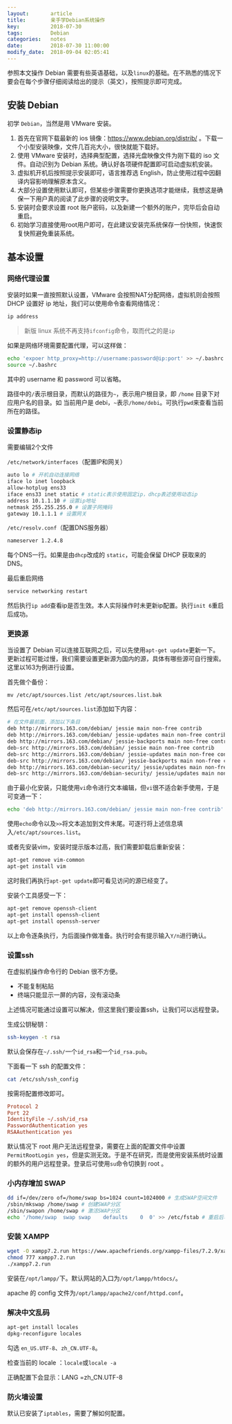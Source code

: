 ```yaml
---
layout:       article
title:        亲手学Debian系统操作
key:          2018-07-30
tags:         Debian
categories:   notes
date:         2018-07-30 11:00:00
modify_date:  2018-09-04 02:05:41
---
```


参照本文操作 Debian 需要有些英语基础，以及`linux`的基础。在不熟悉的情况下要会在每个步骤仔细阅读给出的提示（英文），按照提示即可完成。

<!--more-->

## 安装 Debian

初学 `Debian`，当然是用 VMware 安装。

1. 首先在官网下载最新的 ios 镜像：https://www.debian.org/distrib/ 。下载一个小型安装映像，文件几百兆大小，很快就能下载好。
2. 使用 VMware 安装时，选择典型配置，选择光盘映像文件为刚下载的 iso 文件。自动识别为 Debian 系统。确认好各项硬件配置即可启动虚拟机安装。
3. 虚拟机开机后按照提示安装即可，语言推荐选 English，防止使用过程中因翻译内容影响理解原本含义。
4. 大部分设置使用默认即可，但某些步骤需要你更换选项才能继续，我想这是确保一下用户真的阅读了此步骤的说明文字。
5. 安装时会要求设置 root 账户密码，以及新建一个额外的账户，完毕后会自动重启。
6. 初始学习直接使用root用户即可，在此建议安装完系统保存一份快照，快速恢复快照避免重装系统。

## 基本设置

### 网络代理设置

安装时如果一直按照默认设置，VMware 会按照NAT分配网络，虚拟机则会按照 DHCP 设置好 ip 地址，我们可以使用命令查看网络情况：

```sh
ip address
```

>  新版 linux 系统不再支持`ifconfig`命令，取而代之的是`ip`

如果是网络环境需要配置代理，可以这样做：

```sh
echo 'expoer http_proxy=http://username:password@ip:port' >> ~/.bashrc
source ~/.bashrc
```

其中的 username 和 password 可以省略。

路径中的`/`表示根目录，而默认的路径为`~`，表示用户根目录，即 `/home` 目录下对应用户名的目录。如 当前用户是 debi，`~`表示`/home/debi`。可执行`pwd`来查看当前所在的路径。

### 设置静态ip

需要编辑2个文件

`/etc/network/interfaces`（配置IP和网关）

```sh
auto lo # 开机自动连接网络
iface lo inet loopback
allow-hotplug ens33
iface ens33 inet static # static表示使用固定ip，dhcp表述使用动态ip
address 10.1.1.10 # 设置ip地址
netmask 255.255.255.0 # 设置子网掩码
gateway 10.1.1.1 # 设置网关
```

`/etc/resolv.conf`（配置DNS服务器）

```sh
nameserver 1.2.4.8
```

每个DNS一行。如果是由`dhcp`改成的 `static`，可能会保留 DHCP 获取来的 DNS。

最后重启网络

```sh
service networking restart
```

然后执行`ip add`查看ip是否生效。本人实际操作时未更新ip配置。执行`init 6`重启后成功。

### 更换源

当设置了 Debian 可以连接互联网之后，可以先使用`apt-get update`更新一下。更新过程可能过慢，我们需要设置更新源为国内的源，具体有哪些源可自行搜索。这里以163为例进行设置。

首先做个备份：

```
mv /etc/apt/sources.list /etc/apt/sources.list.bak
```

然后可在`/etc/apt/sources.list`添加如下内容：

```sh
# 在文件最前面，添加以下条目
deb http://mirrors.163.com/debian/ jessie main non-free contrib
deb http://mirrors.163.com/debian/ jessie-updates main non-free contrib
deb http://mirrors.163.com/debian/ jessie-backports main non-free contrib
deb-src http://mirrors.163.com/debian/ jessie main non-free contrib
deb-src http://mirrors.163.com/debian/ jessie-updates main non-free contrib
deb-src http://mirrors.163.com/debian/ jessie-backports main non-free contrib
deb http://mirrors.163.com/debian-security/ jessie/updates main non-free contrib
deb-src http://mirrors.163.com/debian-security/ jessie/updates main non-free contrib
```

由于最小化安装，只能使用`vi`命令进行文本编辑，但`vi`很不适合新手使用，于是可变通一下：

```sh
echo 'deb http://mirrors.163.com/debian/ jessie main non-free contrib' >> /etc/apt/sources.list
```

使用`echo`命令以及`>>`将文本追加到文件末尾。可逐行将上述信息填入`/etc/apt/sources.list`。

或者先安装vim，安装时提示版本过高，我们需要卸载后重新安装：

```sh
apt-get remove vim-common
apt-get install vim
```

这时我们再执行`apt-get update`即可看见访问的源已经变了。

安装个工具感受一下：

```sh
apt-get remove openssh-client
apt-get install openssh-client
apt-get install openssh-server
```

以上命令逐条执行，为后面操作做准备。执行时会有提示输入`Y/n`进行确认。

### 设置ssh

在虚拟机操作命令行的 Debian 很不方便。

- 不能复制粘贴
- 终端只能显示一屏的内容，没有滚动条

上述情况可能通过设置可以解决，但这里我们要设置ssh，让我们可以远程登录。

生成公钥秘钥：

```sh
ssh-keygen -t rsa
```

默认会保存在`~/.ssh/`一个`id_rsa`和一个`id_rsa.pub`。

下面看一下 ssh 的配置文件：

``` sh
cat /etc/ssh/ssh_config
```

按需将配置修改即可。

```ini
Protocol 2
Port 22
IdentityFile ~/.ssh/id_rsa
PasswordAuthentication yes
RSAAuthentication yes
```

默认情况下 root 用户无法远程登录，需要在上面的配置文件中设置`PermitRootLogin yes`，但是实测无效。于是不在研究，而是使用安装系统时设置的额外的用户远程登录。登录后可使用`su`命令切换到 root 。

### 小内存增加 SWAP

```sh
dd if=/dev/zero of=/home/swap bs=1024 count=1024000 # 生成SWAP空间文件 
/sbin/mkswap /home/swap # 创建SWAP分区
/sbin/swapon /home/swap # 激活SWAP分区 
echo '/home/swap  swap swap    defaults    0  0' >> /etc/fstab # 重启后可以自动挂载 
```

### 安装 XAMPP

```sh
wget -O xampp7.2.run https://www.apachefriends.org/xampp-files/7.2.9/xampp-linux-x64-7.2.9-0-installer.run
chmod 777 xampp7.2.run
./xampp7.2.run
```

安装在`/opt/lampp/`下。默认网站的入口为`/opt/lampp/htdocs/`。

apache 的 config 文件为`/opt/lampp/apache2/conf/httpd.conf`。

### 解决中文乱码

```sh
apt-get install locales
dpkg-reconfigure locales
```

勾选 `en_US.UTF-8`、`zh_CN.UTF-8`。

检查当前的 locale ：`locale`或`locale -a`

正确配置下会显示：LANG =zh_CN.UTF-8

### 防火墙设置

默认已安装了`iptables`，需要了解如何配置。

